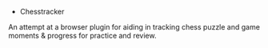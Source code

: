 * Chesstracker

An attempt at a browser plugin for aiding in tracking chess puzzle and game moments & progress for practice and review.
